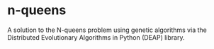 # n-queens
A solution to the N-queens problem using genetic algorithms via the Distributed Evolutionary Algorithms in Python (DEAP) library.
